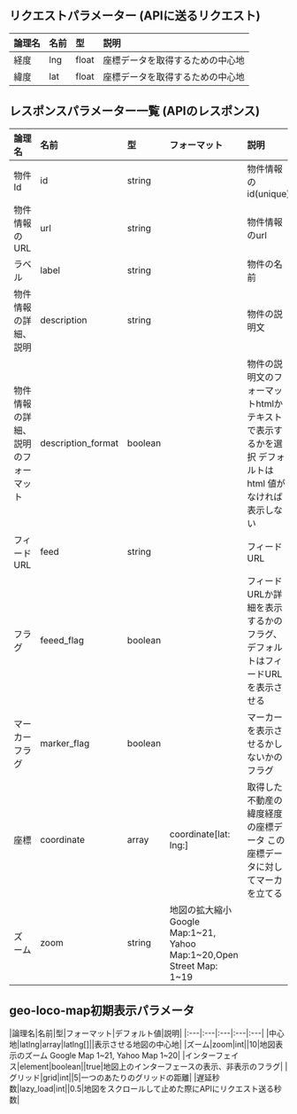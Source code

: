 ## リクエストパラメーター (APIに送るリクエスト)


|論理名|名前|型|説明|
|:---|:---|:---|:---|
|経度|lng|float|座標データを取得するための中心地|
|緯度|lat|float|座標データを取得するための中心地|


## レスポンスパラメーター一覧 (APIのレスポンス)


|論理名|名前|型|フォーマット|説明|
|:---|:---|:---|:---|:---|
|物件Id|id|string||物件情報のid(unique)|
|物件情報のURL|url|string||物件情報のurl|
|ラベル|label|string||物件の名前|
|物件情報の詳細、説明|description|string||物件の説明文|
|物件情報の詳細、説明のフォーマット|description_format|boolean||物件の説明文のフォーマットhtmlかテキストで表示するかを選択 デフォルトはhtml 値がなければ表示しない|
|フィードURL|feed|string||フィードURL|
|フラグ|feeed_flag|boolean||フィードURLか詳細を表示するかのフラグ、デフォルトはフィードURLを表示させる|
|マーカーフラグ|marker_flag|boolean||マーカーを表示させるかしないかのフラグ|
|座標|coordinate|array|coordinate[lat: lng:]|取得した不動産の緯度経度の座標データ この座標データに対してマーカを立てる
|ズーム|zoom|string|地図の拡大縮小 Google Map:1~21, Yahoo Map:1~20,Open Street Map: 1~19 |

## geo-loco-map初期表示パラメータ
|論理名|名前|型|フォーマット|デフォルト値|説明|
|:---|:---|:---|:---|:---|
|中心地|latlng|array|latlng[]||表示させる地図の中心地|
|ズーム|zoom|int||10|地図表示のズーム Google Map 1~21, Yahoo Map 1~20|
|インターフェイス|element|boolean||true|地図上のインターフェースの表示、非表示のフラグ|
|グリッド|grid|int||5|一つのあたりのグリッドの距離|
|遅延秒数|lazy_load|int||0.5|地図をスクロールして止めた際にAPIにリクエスト送る秒数|



